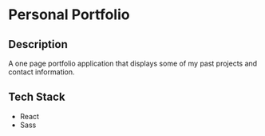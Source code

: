 # Personal Portfolio

## Description

A one page portfolio application that displays some of my past projects and contact information.

## Tech Stack
- React
- Sass

